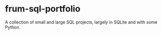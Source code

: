 # frum-sql-portfolio
A collection of small and large SQL projects, largely in SQLite and with some Python.

